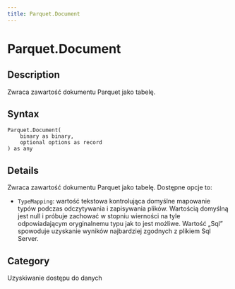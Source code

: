 ```yaml
---
title: Parquet.Document
---
```


# Parquet.Document


## Description

Zwraca zawartość dokumentu Parquet jako tabelę.


## Syntax

```powerquery
Parquet.Document(
    binary as binary,
    optional options as record
) as any
```


## Details

Zwraca zawartość dokumentu Parquet jako tabelę. Dostępne opcje to:
    <ul>
    <li> <code>TypeMapping</code>: wartość tekstowa kontrolująca domyślne mapowanie typów podczas odczytywania i zapisywania plików. Wartością domyślną jest null i próbuje zachować w stopniu wierności na tyle odpowiadającym oryginalnemu typu jak to jest możliwe. Wartość „Sql” spowoduje uzyskanie wyników najbardziej zgodnych z plikiem Sql Server.</li>
    </ul>



## Category
Uzyskiwanie dostępu do danych
